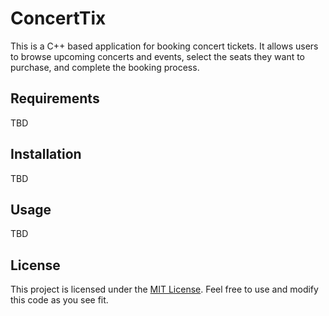 # ConcertTix
This is a C++ based application for booking concert tickets. It allows users to browse upcoming concerts and events, select the seats they want to purchase, and complete the booking process.

## Requirements
TBD

## Installation
TBD

## Usage
TBD

## License

This project is licensed under the [MIT License](https://opensource.org/licenses/MIT). Feel free to use and modify this code as you see fit.
